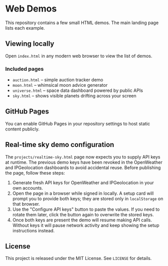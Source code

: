# Web Demos

This repository contains a few small HTML demos. The main landing page lists each example.

## Viewing locally

Open `index.html` in any modern web browser to view the list of demos.

### Included pages

* `auction.html` – simple auction tracker demo
* `moon.html` – whimsical moon advice generator
* `universe.html` – space data dashboard powered by public APIs
* `sky.html` – shows visible planets drifting across your screen

## GitHub Pages

You can enable GitHub Pages in your repository settings to host static content publicly.

## Real-time sky demo configuration

The `projects/realtime-sky.html` page now expects you to supply API keys at runtime. The
previous demo keys have been revoked in the OpenWeather and IPGeolocation dashboards to
avoid accidental reuse. Before publishing the page, follow these steps:

1. Generate fresh API keys for OpenWeather and IPGeolocation in your own accounts.
2. Open the page in a browser while signed in locally. A setup card will prompt you to
   provide both keys; they are stored only in `localStorage` on that browser.
3. Use the "Configure API keys" button to paste the values. If you need to rotate them
   later, click the button again to overwrite the stored keys.
4. Once both keys are present the demo will resume making API calls. Without keys it will
   pause network activity and keep showing the setup instructions instead.

## License

This project is released under the MIT License. See `LICENSE` for details.
